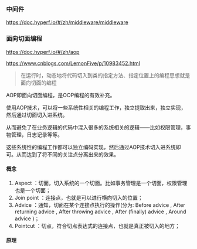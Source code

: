 ### 中间件

https://doc.hyperf.io/#/zh/middleware/middleware


### 面向切面编程

https://doc.hyperf.io/#/zh/aop

https://www.cnblogs.com/LemonFive/p/10983452.html


> 在运行时，动态地将代码切入到类的指定方法、指定位置上的编程思想就是面向切面的编程

AOP即面向切面编程，是OOP编程的有效补充。

使用AOP技术，可以将一些系统性相关的编程工作，独立提取出来，独立实现，然后通过切面切入进系统。

从而避免了在业务逻辑的代码中混入很多的系统相关的逻辑——比如权限管理，事物管理，日志记录等等。

这些系统性的编程工作都可以独立编码实现，然后通过AOP技术切入进系统即可。从而达到了将不同的关注点分离出来的效果。

#### 概念

1. Aspect ：切面，切入系统的一个切面。比如事务管理是一个切面，权限管理也是一个切面；
2. Join point ：连接点，也就是可以进行横向切入的位置；
3. Advice ：通知，切面在某个连接点执行的操作(分为: Before advice , After returning advice , After throwing advice , After (finally) advice , Around advice )；
4. Pointcut ：切点，符合切点表达式的连接点，也就是真正被切入的地方；

#### 原理
